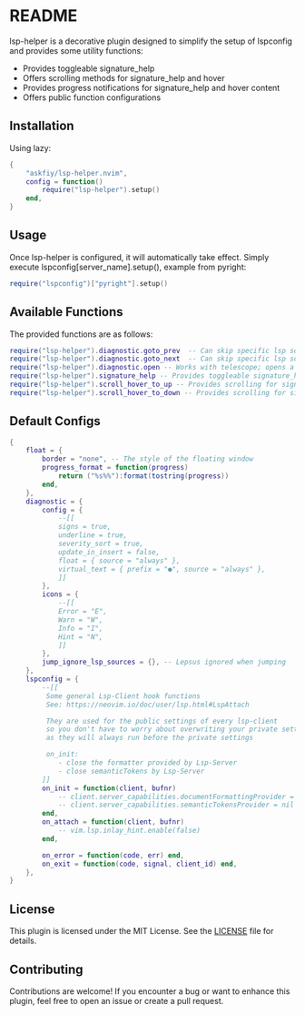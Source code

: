 # README

lsp-helper is a decorative plugin designed to simplify the setup of lspconfig and provides some utility functions:

- Provides toggleable signature_help
- Offers scrolling methods for signature_help and hover
- Provides progress notifications for signature_help and hover content
- Offers public function configurations

## Installation

Using lazy:

```lua
{
    "askfiy/lsp-helper.nvim",
    config = function()
        require("lsp-helper").setup()
    end,
}
```

## Usage

Once lsp-helper is configured, it will automatically take effect. Simply execute lspconfig\[server_name\].setup(), example from pyright:

```lua
require("lspconfig")["pyright"].setup()
```

## Available Functions

The provided functions are as follows:

```lua
require("lsp-helper").diagnostic.goto_prev  -- Can skip specific lsp sources
require("lsp-helper").diagnostic.goto_next  -- Can skip specific lsp sources
require("lsp-helper").diagnostic.open -- Works with telescope; opens a floating window if there is a diagnostic under the cursor, otherwise opens workspace diagnostics
require("lsp-helper").signature_help -- Provides toggleable signature_help; press once to open, press twice to close
require("lsp-helper").scroll_hover_to_up -- Provides scrolling for signature_help and hover
require("lsp-helper").scroll_hover_to_down -- Provides scrolling for signature_help and hover
```

## Default Configs

```lua
{
    float = {
        border = "none", -- The style of the floating window
        progress_format = function(progress)
            return ("%s%%"):format(tostring(progress))
        end,
    },
    diagnostic = {
        config = {
            --[[
            signs = true,
            underline = true,
            severity_sort = true,
            update_in_insert = false,
            float = { source = "always" },
            virtual_text = { prefix = "●", source = "always" },
            ]]
        },
        icons = {
            --[[
            Error = "E",
            Warn = "W",
            Info = "I",
            Hint = "N",
            ]]
        },
        jump_ignore_lsp_sources = {}, -- Lepsus ignored when jumping
    },
    lspconfig = {
        --[[
         Some general Lsp-Client hook functions
         See: https://neovim.io/doc/user/lsp.html#LspAttach

         They are used for the public settings of every lsp-client
         so you don't have to worry about overwriting your private settings
         as they will always run before the private settings

         on_init:
            - close the formatter provided by Lsp-Server
            - close semanticTokens by Lsp-Server
        ]]
        on_init = function(client, bufnr)
            -- client.server_capabilities.documentFormattingProvider = false
            -- client.server_capabilities.semanticTokensProvider = nil
        end,
        on_attach = function(client, bufnr)
            -- vim.lsp.inlay_hint.enable(false)
        end,

        on_error = function(code, err) end,
        on_exit = function(code, signal, client_id) end,
    },
}
```

## License

This plugin is licensed under the MIT License. See the [LICENSE](https://github.com/askfiy/lsp-helper.nvim/blob/master/LICENSE) file for details.

## Contributing

Contributions are welcome! If you encounter a bug or want to enhance this plugin, feel free to open an issue or create a pull request.
